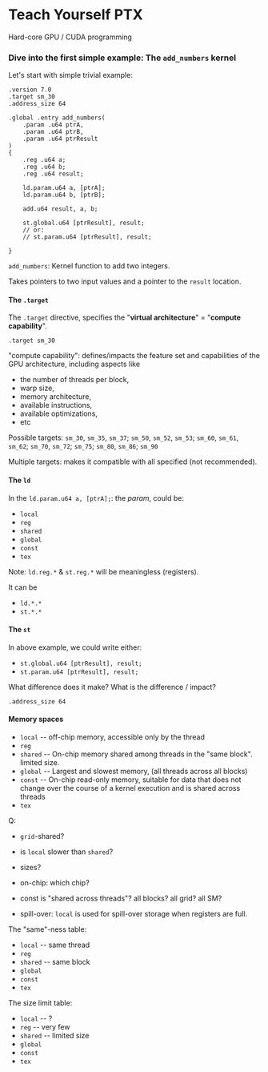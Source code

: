 
# Teach Yourself PTX
Hard-core GPU / CUDA programming

### Dive into the first simple example: The `add_numbers` kernel
Let's start with simple trivial example:
```ptx
.version 7.0
.target sm_30
.address_size 64

.global .entry add_numbers(
    .param .u64 ptrA,
    .param .u64 ptrB,
    .param .u64 ptrResult
)
{
    .reg .u64 a;
    .reg .u64 b;
    .reg .u64 result;

    ld.param.u64 a, [ptrA];
    ld.param.u64 b, [ptrB];
    
    add.u64 result, a, b;

    st.global.u64 [ptrResult], result;
    // or:
    // st.param.u64 [ptrResult], result;

}
```

`add_numbers`: Kernel function to add two integers.

Takes pointers to two input values and a pointer to the `result` location.

#### The `.target`
The `.target` directive, specifies the "**virtual architecture**" = "**compute capability**".

`.target sm_30`

"compute capability":
defines/impacts the feature set and capabilities of the GPU architecture, including aspects like 
* the number of threads per block,
* warp size,
* memory architecture,
* available instructions,
* available optimizations,
* etc

Possible targets:
`sm_30`, `sm_35`, `sm_37`; `sm_50`, `sm_52`, `sm_53`; `sm_60`, `sm_61`, `sm_62`; `sm_70`, `sm_72`; `sm_75`; `sm_80`, `sm_86`; `sm_90`

Multiple targets: makes it compatible with all specified (not recommended).

#### The `ld`
In the `ld.param.u64 a, [ptrA];`: the *param*, could be:
* `local`
* `reg`
* `shared`
* `global`
* `const`
* `tex`

Note: `ld.reg.*` & `st.reg.*` will be meaningless (registers).

It can be
* `ld.*.*`
* `st.*.*`

#### The `st`
In above example, we could write either:
* `st.global.u64 [ptrResult], result;`
* `st.param.u64 [ptrResult], result;`

What difference does it make?
What is the difference / impact?

`.address_size 64`

#### Memory spaces
* `local` -- off-chip memory, accessible only by the thread
* `reg`
* `shared` -- On-chip memory shared among threads in the "same block". limited size.
* `global` -- Largest and slowest memory, (all threads across all blocks)
* `const` -- On-chip read-only memory, suitable for data that does not change over the course of a kernel execution and is shared across threads
* `tex`

Q:
* `grid`-shared?
* is `local` slower than `shared`?
* sizes?
* on-chip: which chip?
* const is "shared across threads"? all blocks? all grid? all SM?

* spill-over: `local` is used for spill-over storage when registers are full.

The "same"-ness table:
* `local` -- same thread
* `reg`
* `shared` -- same block
* `global`
* `const`
* `tex`

The size limit table:
* `local` -- ?
* `reg` -- very few
* `shared` -- limited size
* `global`
* `const`
* `tex`
